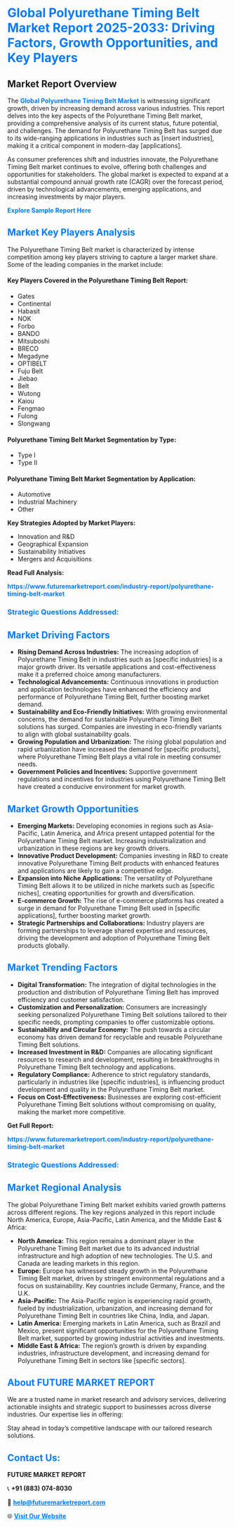 <h1 style="color: #007BFF;">Global Polyurethane Timing Belt Market Report 2025-2033: Driving Factors, Growth Opportunities, and Key Players</h1>

<section id="overview">
<h2>Market Report Overview</h2>
<p>The <a href="https://www.futuremarketreport.com/industry-report/polyurethane-timing-belt-market" style="color: #007BFF; text-decoration: none;"><strong>Global Polyurethane Timing Belt Market</strong></a> is witnessing significant growth, driven by increasing demand across various industries. This report delves into the key aspects of the Polyurethane Timing Belt market, providing a comprehensive analysis of its current status, future potential, and challenges. The demand for Polyurethane Timing Belt has surged due to its wide-ranging applications in industries such as [insert industries], making it a critical component in modern-day [applications].</p>
<p>As consumer preferences shift and industries innovate, the Polyurethane Timing Belt market continues to evolve, offering both challenges and opportunities for stakeholders. The global market is expected to expand at a substantial compound annual growth rate (CAGR) over the forecast period, driven by technological advancements, emerging applications, and increasing investments by major players.</p>
</section>

<section id="overview">
<p><a href="https://www.futuremarketreport.com/request-sample/reportId=57405" style="color: #007BFF; text-decoration: none;"><strong>Explore Sample Report Here</strong></a></p>
</section>

<section id="key-players">
<h2 style="color: #007BFF;">Market Key Players Analysis</h2>
<p>The Polyurethane Timing Belt market is characterized by intense competition among key players striving to capture a larger market share. Some of the leading companies in the market include:</p>
<h4>Key Players Covered in the Polyurethane Timing Belt Report:</h4>
<ul><li>Gates</li><li>Continental</li><li>Habasit</li><li>NOK</li><li>Forbo</li><li>BANDO</li><li>Mitsuboshi</li><li>BRECO</li><li>Megadyne</li><li>OPTIBELT</li><li>Fuju Belt</li><li>Jiebao</li><li>Belt</li><li>Wutong</li><li>Kaiou</li><li>Fengmao</li><li>Fulong</li><li>Slongwang</li></ul>
<h4>Polyurethane Timing Belt Market Segmentation by Type:</h4>
<ul><li>Type I</li><li>Type II</li></ul>

<h4>Polyurethane Timing Belt Market Segmentation by Application:</h4>
<ul><li>Automotive</li><li>Industrial Machinery</li><li>Other</li></ul>
<p><strong>Key Strategies Adopted by Market Players:</strong></p>
<ul>
<li>Innovation and R&D</li>
<li>Geographical Expansion</li>
<li>Sustainability Initiatives</li>
<li>Mergers and Acquisitions</li>
</ul>
</section>

<section>
<p><strong>Read Full Analysis: </strong></p><a href="https://www.futuremarketreport.com/industry-report/polyurethane-timing-belt-market" style="color: #007BFF; text-decoration: none;"><strong>https://www.futuremarketreport.com/industry-report/polyurethane-timing-belt-market</strong></a>
<h3 style="color: #007BFF;">Strategic Questions Addressed:</h3>
</section>

<section id="driving-factors">
<h2 style="color: #007BFF;">Market Driving Factors</h2>
<ul>
<li><strong>Rising Demand Across Industries:</strong> The increasing adoption of Polyurethane Timing Belt in industries such as [specific industries] is a major growth driver. Its versatile applications and cost-effectiveness make it a preferred choice among manufacturers.</li>
<li><strong>Technological Advancements:</strong> Continuous innovations in production and application technologies have enhanced the efficiency and performance of Polyurethane Timing Belt, further boosting market demand.</li>
<li><strong>Sustainability and Eco-Friendly Initiatives:</strong> With growing environmental concerns, the demand for sustainable Polyurethane Timing Belt solutions has surged. Companies are investing in eco-friendly variants to align with global sustainability goals.</li>
<li><strong>Growing Population and Urbanization:</strong> The rising global population and rapid urbanization have increased the demand for [specific products], where Polyurethane Timing Belt plays a vital role in meeting consumer needs.</li>
<li><strong>Government Policies and Incentives:</strong> Supportive government regulations and incentives for industries using Polyurethane Timing Belt have created a conducive environment for market growth.</li>
</ul>
</section>

<section id="growth-opportunities">
<h2 style="color: #007BFF;">Market Growth Opportunities</h2>
<ul>
<li><strong>Emerging Markets:</strong> Developing economies in regions such as Asia-Pacific, Latin America, and Africa present untapped potential for the Polyurethane Timing Belt market. Increasing industrialization and urbanization in these regions are key growth drivers.</li>
<li><strong>Innovative Product Development:</strong> Companies investing in R&D to create innovative Polyurethane Timing Belt products with enhanced features and applications are likely to gain a competitive edge.</li>
<li><strong>Expansion into Niche Applications:</strong> The versatility of Polyurethane Timing Belt allows it to be utilized in niche markets such as [specific niches], creating opportunities for growth and diversification.</li>
<li><strong>E-commerce Growth:</strong> The rise of e-commerce platforms has created a surge in demand for Polyurethane Timing Belt used in [specific applications], further boosting market growth.</li>
<li><strong>Strategic Partnerships and Collaborations:</strong> Industry players are forming partnerships to leverage shared expertise and resources, driving the development and adoption of Polyurethane Timing Belt products globally.</li>
</ul>
</section>

<section id="trending-factors">
<h2 style="color: #007BFF;">Market Trending Factors</h2>
<ul>
<li><strong>Digital Transformation:</strong> The integration of digital technologies in the production and distribution of Polyurethane Timing Belt has improved efficiency and customer satisfaction.</li>
<li><strong>Customization and Personalization:</strong> Consumers are increasingly seeking personalized Polyurethane Timing Belt solutions tailored to their specific needs, prompting companies to offer customizable options.</li>
<li><strong>Sustainability and Circular Economy:</strong> The push towards a circular economy has driven demand for recyclable and reusable Polyurethane Timing Belt solutions.</li>
<li><strong>Increased Investment in R&D:</strong> Companies are allocating significant resources to research and development, resulting in breakthroughs in Polyurethane Timing Belt technology and applications.</li>
<li><strong>Regulatory Compliance:</strong> Adherence to strict regulatory standards, particularly in industries like [specific industries], is influencing product development and quality in the Polyurethane Timing Belt market.</li>
<li><strong>Focus on Cost-Effectiveness:</strong> Businesses are exploring cost-efficient Polyurethane Timing Belt solutions without compromising on quality, making the market more competitive.</li>
</ul>
</section>

<section>
<p><strong>Get Full Report: </strong></p><a href="https://www.futuremarketreport.com/industry-report/polyurethane-timing-belt-market" style="color: #007BFF; text-decoration: none;"><strong>https://www.futuremarketreport.com/industry-report/polyurethane-timing-belt-market</strong></a>
<h3 style="color: #007BFF;">Strategic Questions Addressed:</h3>
</section>


<section id="regional-analysis">
<h2 style="color: #007BFF;">Market Regional Analysis</h2>
<p>The global Polyurethane Timing Belt market exhibits varied growth patterns across different regions. The key regions analyzed in this report include North America, Europe, Asia-Pacific, Latin America, and the Middle East & Africa:</p>
<ul>
<li><strong>North America:</strong> This region remains a dominant player in the Polyurethane Timing Belt market due to its advanced industrial infrastructure and high adoption of new technologies. The U.S. and Canada are leading markets in this region.</li>
<li><strong>Europe:</strong> Europe has witnessed steady growth in the Polyurethane Timing Belt market, driven by stringent environmental regulations and a focus on sustainability. Key countries include Germany, France, and the U.K.</li>
<li><strong>Asia-Pacific:</strong> The Asia-Pacific region is experiencing rapid growth, fueled by industrialization, urbanization, and increasing demand for Polyurethane Timing Belt in countries like China, India, and Japan.</li>
<li><strong>Latin America:</strong> Emerging markets in Latin America, such as Brazil and Mexico, present significant opportunities for the Polyurethane Timing Belt market, supported by growing industrial activities and investments.</li>
<li><strong>Middle East & Africa:</strong> The region’s growth is driven by expanding industries, infrastructure development, and increasing demand for Polyurethane Timing Belt in sectors like [specific sectors].</li>
</ul>
</section>

<footer>
<h2 style="color: #007BFF;">About FUTURE MARKET REPORT</h2>
<p>We are a trusted name in market research and advisory services, delivering actionable insights and strategic support to businesses across diverse industries. Our expertise lies in offering:</p>

<p>Stay ahead in today’s competitive landscape with our tailored research solutions.</p>

<h2 style="color: #007BFF;">Contact Us:</h2>
<p><strong>FUTURE MARKET REPORT</strong></p>
<p>📞 <strong>+91 (883) 074-8030</strong></p>
<p>📧 <strong><a href="mailto:help@futuremarketreport.com" style="color: #007BFF;">help@futuremarketreport.com</a></strong></p>
<p>🌐 <strong><a href="https://www.futuremarketreport.com/" style="color: #007BFF;">Visit Our Website</a></strong></p>
</footer>